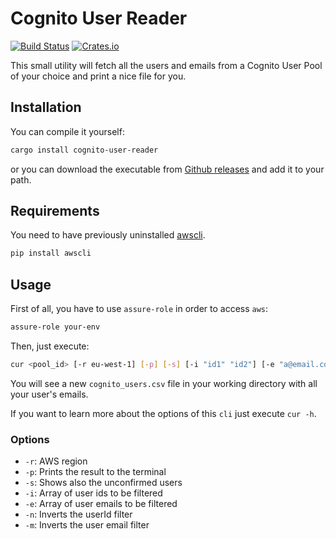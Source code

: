 # Cognito User Reader

[![Build Status](https://travis-ci.org/robertohuertasm/cognito-user-reader.svg?branch=master)](https://travis-ci.org/robertohuertasm/cognito-user-reader) [![Crates.io](https://img.shields.io/crates/v/cognito-user-reader.svg)](https://crates.io/crates/cognito-user-reader)

This small utility will fetch all the users and emails from a Cognito User Pool of your choice and print a nice file for you.

## Installation

You can compile it yourself:

```sh
cargo install cognito-user-reader
```

or you can download the executable from [Github releases](https://github.com/robertohuertasm/cognito-user-reader/releases) and add it to your path.

## Requirements

You need to have previously uninstalled [awscli](https://aws.amazon.com/cli/).

```python
pip install awscli
```

## Usage

First of all, you have to use `assure-role` in order to access `aws`:

```bash
assure-role your-env
```

Then, just execute: 

```bash
cur <pool_id> [-r eu-west-1] [-p] [-s] [-i "id1" "id2"] [-e "a@email.com" "b@email.com"] [-n] [-m]
```

You will see a new `cognito_users.csv` file in your working directory with all your user's emails.

If you want to learn more about the options of this `cli` just execute `cur -h`.

### Options

* `-r`: AWS region
* `-p`: Prints the result to the terminal
* `-s`: Shows also the unconfirmed users
* `-i`: Array of user ids to be filtered
* `-e`: Array of user emails to be filtered
* `-n`: Inverts the userId filter
* `-m`: Inverts the user email filter
